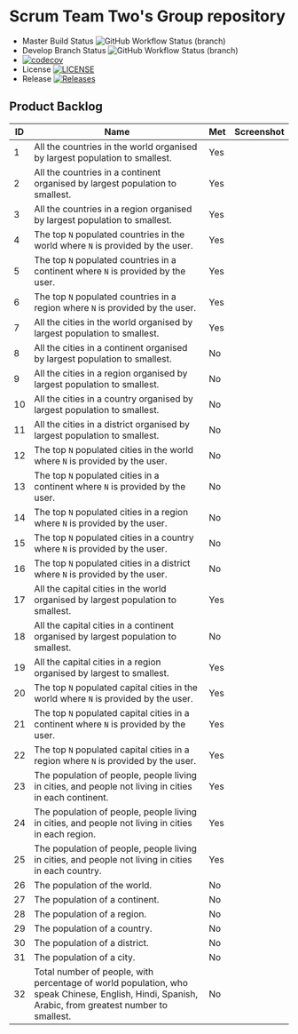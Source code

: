 

# Scrum Team Two's Group repository

* Master Build Status ![GitHub Workflow Status (branch)](https://img.shields.io/github/actions/workflow/status/vintagefuture/sem-scrum-team-2/main.yml?branch=master)
* Develop Branch Status ![GitHub Workflow Status (branch)](https://img.shields.io/github/actions/workflow/status/vintagefuture/sem-scrum-team-2/main.yml?branch=develop)
* [![codecov](https://codecov.io/gh/vintagefuture/sem-scrum-team-2/graph/badge.svg?token=13QK5D8I17)](https://codecov.io/gh/vintagefuture/sem-scrum-team-2)
* License [![LICENSE](https://img.shields.io/github/license/vintagefuture/sem-scrum-team-2.svg?style=flat-square)](https://github.com/vintagefuture/sem-scrum-team-2/blob/master/LICENSE)
* Release [![Releases](https://img.shields.io/github/release/vintagefuture/sem-scrum-team-2/all.svg?style=flat-square)](https://github.com/vintagefuture/sem-scrum-team-2/releases)

## Product Backlog

| ID | Name | Met | Screenshot |
|----|------|-----|------------|
| 1  | All the countries in the world organised by largest population to smallest. | Yes |   |
| 2  | All the countries in a continent organised by largest population to smallest. | Yes |   |
| 3  | All the countries in a region organised by largest population to smallest. | Yes |   |
| 4  | The top `N` populated countries in the world where `N` is provided by the user. | Yes |   |
| 5  | The top `N` populated countries in a continent where `N` is provided by the user. | Yes |   |
| 6  | The top `N` populated countries in a region where `N` is provided by the user. | Yes |   |
| 7  | All the cities in the world organised by largest population to smallest. | Yes |   |
| 8  | All the cities in a continent organised by largest population to smallest. | No |   |
| 9  | All the cities in a region organised by largest population to smallest. | No |   |
| 10 | All the cities in a country organised by largest population to smallest. | No |   |
| 11 | All the cities in a district organised by largest population to smallest. | No |   |
| 12 | The top `N` populated cities in the world where `N` is provided by the user. | No |   |
| 13 | The top `N` populated cities in a continent where `N` is provided by the user. | No |   |
| 14 | The top `N` populated cities in a region where `N` is provided by the user. | No |   |
| 15 | The top `N` populated cities in a country where `N` is provided by the user. | No |   |
| 16 | The top `N` populated cities in a district where `N` is provided by the user. | No |   |
| 17 | All the capital cities in the world organised by largest population to smallest. | Yes |   |
| 18 | All the capital cities in a continent organised by largest population to smallest. | No |   |
| 19 | All the capital cities in a region organised by largest to smallest. | Yes |   |
| 20 | The top `N` populated capital cities in the world where `N` is provided by the user. | Yes |   |
| 21 | The top `N` populated capital cities in a continent where `N` is provided by the user. | Yes |   |
| 22 | The top `N` populated capital cities in a region where `N` is provided by the user. | Yes |   |
| 23 | The population of people, people living in cities, and people not living in cities in each continent. | Yes |   |
| 24 | The population of people, people living in cities, and people not living in cities in each region. | Yes |   |
| 25 | The population of people, people living in cities, and people not living in cities in each country. | Yes |   |
| 26 | The population of the world. | No |   |
| 27 | The population of a continent. | No |   |
| 28 | The population of a region. | No |   |
| 29 | The population of a country. | No |   |
| 30 | The population of a district. | No |   |
| 31 | The population of a city. | No |   |
| 32 | Total number of people, with percentage of world population, who speak Chinese, English, Hindi, Spanish, Arabic, from greatest number to smallest. | No |   |

